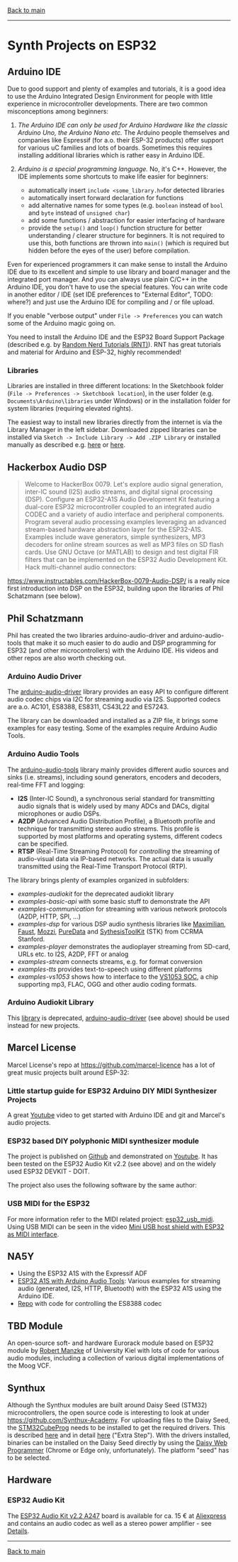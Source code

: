 [Back to main](./README.md)

<hr>

# Synth Projects on ESP32

## Arduino IDE

Due to good support and plenty of examples and tutorials, it is a good idea to use the Arduino Integrated Design Environment for people with little experience in microcontroller developments. There are two common misconceptions among beginners:

1. *The Arduino IDE can only be used for Arduino Hardware like the classic Arduino Uno, the Arduino Nano etc.* The Arduino people themselves and companies like Espressif (for a.o. their ESP-32 products) offer support for various uC families and lots of boards. Sometimes this requires installing additional libraries which is rather easy in Arduino IDE.

2. *Arduino is a special programming language.* No, it's C++. However, the IDE implements some shortcuts to make life easier for beginners:

    - automatically insert `include <some_library.h>`for detected libraries
    - automatically insert forward declaration for functions
    - add alternative names for some types (e.g. `boolean` instead of `bool` and `byte` instead of `unsigned char`)
    - add some functions / abstraction for easier interfacing of hardware
    - provide the `setup()` and `loop()` function structure for better understanding / clearer structure for beginners. It is not required to use this, both functions are thrown into `main()` (which *is* required but hidden before the eyes of the user) before compilation.

Even for experienced programmers it can make sense to install the Arduino IDE due to its excellent and simple to use library and board manager and the integrated port manager. And you can always use plain C/C++ in the Arduino IDE, you don't have to use the special features. You can write code in another editor / IDE (set IDE preferences to "External Editor", TODO: where?) and just use the Arduino IDE for compiling and / or file upload.

If you enable "verbose output" under `File -> Preferences` you can watch some of the Arduino magic going on.

You need to install the Arduino IDE and the ESP32 Board Support Package (described e.g. by [Random Nerd Tutorials (RNT)](https://randomnerdtutorials.com/installing-the-esp32-board-in-arduino-ide-windows-instructions/)). RNT has great tutorials and material for Arduino and ESP-32, highly recommended!
### Libraries
Libraries are installed in three different locations: In the Sketchbook folder (`File -> Preferences -> Sketchbook location`), in the user folder (e.g. `Documents\Arduino\libraries` under Windows) or in the installation folder for system libraries (requiring elevated rights).

The easiest way to install new libraries directly from the internet is via the Library Manager in the left sidebar. Downloaded zipped libraries can be installed via `Sketch -> Include Library -> Add .ZIP Library` or installed manually as described e.g. [here](https://learn.sparkfun.com/tutorials/installing-an-arduino-library/all) or [here](https://docs.arduino.cc/software/ide-v1/tutorials/installing-libraries/).

## Hackerbox Audio DSP

> Welcome to HackerBox 0079. Let's explore audio signal generation, inter-IC sound (I2S) audio streams, and digital signal processing (DSP). Configure an ESP32-A1S Audio Development Kit featuring a dual-core ESP32 microcontroller coupled to an integrated audio CODEC and a variety of audio interface and peripheral components. Program several audio processing examples leveraging an advanced stream-based hardware abstraction layer for the ESP32-A1S. Examples include wave generators, simple synthesizers, MP3 decoders for online stream sources as well as MP3 files on SD flash cards. Use GNU Octave (or MATLAB) to design and test digital FIR filters that can be implemented on the ESP32 Audio Development Kit. Hack multi-channel audio connectors:

https://www.instructables.com/HackerBox-0079-Audio-DSP/ is a really nice first introduction into DSP on the ESP32, building upon the libraries of Phil Schatzmann (see below).

## Phil Schatzmann

Phil has created the two libraries arduino-audio-driver and arduino-audio-tools that make it so much easier to do audio and DSP programming for ESP32 (and other microcontrollers) with the Arduino IDE. His videos and other repos are also worth checking out.

### Arduino Audio Driver

The [arduino-audio-driver](https://github.com/pschatzmann/arduino-audio-driver) library provides an easy API to configure different audio codec chips via I2C for streaming audio via I2S. Supported codecs are a.o. AC101, ES8388, ES8311, CS43L22 and ES7243.

The library can be downloaded and installed as a ZIP file, it brings some examples for easy testing. Some of the examples require Arduino Audio Tools.

### Arduino Audio Tools

The [arduino-audio-tools](https://github.com/pschatzmann/arduino-audio-tools) library mainly provides different audio sources and sinks (i.e. streams), including sound generators, encoders and decoders, real-time FFT and logging:

- **I2S** (Inter-IC Sound), a synchronous serial standard for transmitting audio signals that is widely used by many ADCs and DACs, digital microphones or audio DSPs. 
- **A2DP** (Advanced Audio Distribution Profile), a Bluetooth profile and technique for transmitting stereo audio streams. This profile is supported by most platforms and operating systems, different codecs can be specified.
- **RTSP** (Real-Time Streaming Protocol) for *controlling* the streaming of audio-visual data via IP-based networks. The actual data is usually transmitted using the Real-Time Transport Protocol (RTP).

The library brings plenty of examples organized in subfolders:

- *examples-audiokit* for the deprecated audiokit library
- *examples-basic-api* with some basic stuff to demonstrate the API
- *examples-communication* for streaming with various network protocols (A2DP, HTTP, SPI, ...)
- *examples-dsp* for various DSP audio synthesis libraries like [Maximilian](https://github.com/micknoise/Maximilian), [Faust](./faust.md), [Mozzi](https://sensorium.github.io/Mozzi/), [PureData](https://puredata.info/) and [SythesisToolKit](https://ccrma.stanford.edu/software/stk/) (STK) from CCRMA Stanford.
- *examples-player* demonstrates the audioplayer streaming from SD-card, URLs etc. to I2S, A2DP, FFT or analog
- *examples-stream* connects streams, e.g. for format conversion
- *examples-tts* provides text-to-speech using different platforms
- *examples-vs1053* shows how to interface to the [VS1053 SOC](https://cdn-shop.adafruit.com/datasheets/vs1053.pdf), a chip supporting mp3, FLAC, OGG and other audio coding formats.

### Arduino Audiokit Library

This [library](./esp32_audiokit.md) is deprecated, [arduino-audio-driver](https://github.com/pschatzmann/arduino-audio-driver) (see above) should be used instead for new projects.

## Marcel License

Marcel License's repo at https://github.com/marcel-licence has a lot of great music projects built around ESP-32:

### Little startup guide for ESP32 Arduino DIY MIDI Synthesizer Projects

A great [Youtube](https://youtu.be/ZNxGCB-d68g) video to get started with Arduino IDE and git and Marcel's audio projects.

### ESP32 based DIY polyphonic MIDI synthesizer module

The project is published on [Github](https://github.com/marcel-licence/esp32_basic_synth) and demonstrated on [Youtube](https://youtu.be/5XVK5MOKmZw). It has been tested on the ESP32 Audio Kit v2.2 (see above) and on the widely used ESP32 DEVKIT - DOIT. 

The project also uses the following software by the same author:

### USB MIDI for the ESP32

For more information refer to the MIDI related project: [esp32_usb_midi](https://github.com/marcel-licence/esp32_usb_midi). Using USB MIDI can be seen in the video [Mini USB host shield with ESP32 as MIDI interface](https://youtu.be/Mt3rT-SVZww).

## NA5Y

- Using the ESP32 A1S with the Expressif ADF
- [ESP32 A1S with Arduino Audio Tools](https://youtu.be/oqtkR2FRKYI): Various examples for streaming audio (generated, I2S, HTTP, Bluetooth) with the ESP32 A1S using the Arduino IDE.
- [Repo](https://github.com/thaaraak/es8388) with code for controlling the ES8388 codec

## TBD Module

An open-source soft- and hardware Eurorack module based on ESP32 module by [Robert Manzke](https://github.com/ctag-fh-kiel) of University Kiel with lots of code for various audio modules, including a collection of various digital implementations of the Moog VCF.

## Synthux

Although the Synthux modules are built around Daisy Seed (STM32) microcontrollers, the open source code is interesting to look at under https://github.com/Synthux-Academy. For uploading files to the Daisy Seed, the [STM32CubeProg](https://www.st.com/en/development-tools/stm32cubeprog.html) needs to be installed to get the required drivers. This is described [here](https://github.com/electro-smith/DaisyWiki/wiki/1a.-Getting-Started-(Arduino-Edition)) and in detail [here](https://github.com/stm32duino/Arduino_Core_STM32/wiki/Getting-Started) ("Extra Step"). With the drivers installed, binaries can be installed on the Daisy Seed directly by using the [Daisy Web Programmer](https://electro-smith.github.io/Programmer/) (Chrome or Edge only, unfortunately). The platform "seed" has to be selected.

## Hardware

### ESP32 Audio Kit

The [ESP32 Audio Kit v2.2 A247](https://docs.ai-thinker.com/en/esp32-audio-kit) board is available for ca. 15 € at [Aliexpress](https://de.aliexpress.com/i/33003284057.html) and contains an audio codec as well as a stereo power amplifier - see [Details](./esp32_a1s.md).

<hr>

[Back to main](./README.md)